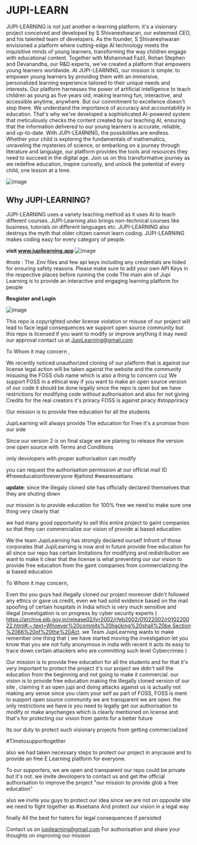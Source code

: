 # JUPI-LEARN


JUPI-LEARNING is not just another e-learning platform; it's a visionary project conceived and developed by S Shivaneshwaran, our esteemed CEO, and his talented team of developers. As the founder, S Shivaneshwaran envisioned a platform where cutting-edge AI technology meets the inquisitive minds of young learners, transforming the way children engage with educational content. Together with Mohammad Fazil, Rohan Stephen and Devanandha, our R&D experts, we've created a platform that empowers young learners worldwide. At JUPI-LEARNING, our mission is simple: to empower young learners by providing them with an immersive, personalized learning experience tailored to their unique needs and interests. Our platform harnesses the power of artificial intelligence to teach children as young as five years old, making learning fun, interactive, and accessible anytime, anywhere. But our commitment to excellence doesn't stop there. We understand the importance of accuracy and accountability in education. That's why we've developed a sophisticated AI-powered system that meticulously checks the content created by our teaching AI, ensuring that the information delivered to our young learners is accurate, reliable, and up-to-date. With JUPI-LEARNING, the possibilities are endless. Whether your child is exploring the fundamentals of mathematics, unraveling the mysteries of science, or embarking on a journey through literature and language, our platform provides the tools and resources they need to succeed in the digital age. Join us on this transformative journey as we redefine education, inspire curiosity, and unlock the potential of every child, one lesson at a time.

![image](https://github.com/shivaneshwaran/JUPI-LEARN/assets/139312889/e707a8b9-4a8c-4c53-aa50-b262b9ce6e38)


## Why JUPI-LEARNING?
JUPI-LEARNING uses a variety teaching method as it uses AI to teach different courses. JUPI-Learning also brings non-technical courses like business, tutorials on different languages etc. JUPI-LEARNING also destroys the myth that older citizen cannot learn coding. JUPI-LEARNING makes coding easy for every category of people.


**visit www.jupilearning.app**
![image](https://github.com/shivaneshwaran/JUPI-LEARN/assets/139312889/af8d6a18-a466-44e6-bf4d-1de3d699b6ae)

#note : The .Env files and few api keys including any credentials are hided for ensuring safety  reasons. Please make sure to add your own API Keys in the respective places before running the code
The main aim of Jupi Learning is to provide an interactive and engaging learning platform for people 

**Resgister and Login**

![image](https://github.com/shivaneshwaran/JUPI-LEARN/assets/139312889/06fbdd4a-2c92-45ba-90a7-b2dfe46dff64)


This repo is copyrighted under license 
violation or misuse of our project will lead to face legal consequences we support open source community but this repo is licensed if you want to modify or improve anything it may need our approval contact us at JupiLearning@gmail.com 

To Whom it may concern ,

We recently noticed unauthorized cloning of our platform that is against our license legal action will be taken against the website and the community misusing the FOSS club name which is also a thing to concern cuz We support FOSS in a ethical way if you want to make an open source version of our code it should be done legally since the repo is open but we have restrictions for modifying code without authorisation and also for not giving Credits for the real creators it's priracy FOSS is against piracy #stoppriracy 

Our mission is to provide free education for all the students 

JupiLearning will always provide The education for Free it's a promise from our side 

Since our version 2 is on final stage we are planing to release the version one open source with Terms and Conditions 

only devolopers with proper authorisation can modify 

you can request the authorisation permission at our official mail ID 
#freeeducationforeveryone #jaihind #wearessetians 


**update**: since the illegaly cloned site has officially declared themselves that they are shuting down 


our mission is to provide education for 100% free we need to make sure one thing very clearly that 

we had many good opportunity to sell this entire project to gaint companies so that they can commercialize our vision of provide ai based education

We the team JupiLearning has strongly declared ourself Infront of those corporates that JupiLearning is now and in future provide free education for all since our repo has certain limitations for modifying and redistribution we want to make it clear that the license is what preventing our *our* vision to provide free education from the gaint companies from commercializing the ai based education

To Whom it may concern,

Even tho you guys had illegally cloned our project moreover didn't followed any ethics or gave us credit, even we had solid evidence based on the mail spoofing of certain hospitals in India which is very much sensitive and illegal (investigation is on progress by cyber security experts  ) 
https://archive.pib.gov.in/release02/lyr2002/rfeb2002/01022002/r010220022.html#:~:text=Whoever%20commits%20hacking%20shall%20be,Section%2066%20of%20the%20Act.
we Team JupiLearning wants to make remember one thing that ( we have started moving the investigation let you know that you are not fully anonymous in india with recent it acts its easy to trace down certain attackers who are committing such  level Cybercrimes )

Our mission is to provide free education for all the students and for that it's very important to protect the project it's our project we didn't sell the education from the beginning and not going to make it commercial. our vision is to provide free education making the illegally cloned version of our site , claiming it as open jupi  and doing attacks against us is actually not making any sense since you claim your self as part of FOSS, FOSS is ment to support open source community we are transparent we are open.  the only restrictions we have is you need to legally get our authorisation to modify or make anychanges which is clearly mentioned on license and that's for protecting our vision from gaints for a better future 

Its our duty to protect such visionary projects from getting commercialized

#Timetosupporttogether

also we had taken necessary steps to protect our project in anycause and to provide an free E Learning platform for everyone.

To our supporters, 
we are open and transparent our repo could be private but it's not.
we invite devolopers to contact us and get the official authorisation to improve the project "our mission to provide glob a free education"

also we invite you guys to protect our idea since we are not on opposite site we need to fight together as #ssetians
And protect our vision in a legal way 

finally All the best for haters for legal consequences if persisted 

Contact us on jupilearning@gmail.com
For authorisation and share your thoughts on improving our mission
